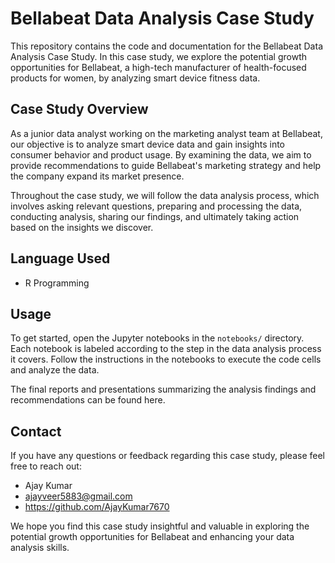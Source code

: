 # Bellabeat Data Analysis Case Study

This repository contains the code and documentation for the Bellabeat Data Analysis Case Study. In this case study, we explore the potential growth opportunities for Bellabeat, a high-tech manufacturer of health-focused products for women, by analyzing smart device fitness data.

## Case Study Overview

As a junior data analyst working on the marketing analyst team at Bellabeat, our objective is to analyze smart device data and gain insights into consumer behavior and product usage. By examining the data, we aim to provide recommendations to guide Bellabeat's marketing strategy and help the company expand its market presence.

Throughout the case study, we will follow the data analysis process, which involves asking relevant questions, preparing and processing the data, conducting analysis, sharing our findings, and ultimately taking action based on the insights we discover.

## Language Used
- R Programming

## Usage

To get started, open the Jupyter notebooks in the `notebooks/` directory. Each notebook is labeled according to the step in the data analysis process it covers. Follow the instructions in the notebooks to execute the code cells and analyze the data.

The final reports and presentations summarizing the analysis findings and recommendations can be found here.

## Contact

If you have any questions or feedback regarding this case study, please feel free to reach out:

- Ajay Kumar
- ajayveer5883@gmail.com
- https://github.com/AjayKumar7670

We hope you find this case study insightful and valuable in exploring the potential growth opportunities for Bellabeat and enhancing your data analysis skills.

